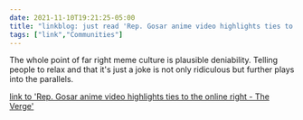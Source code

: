 ```yaml
---
date: 2021-11-10T19:21:25-05:00
title: "linkblog: just read 'Rep. Gosar anime video highlights ties to the online right - The Verge'"
tags: ["link","Communities"]
---
```

The whole point of far right meme culture is plausible deniability. Telling people to relax and that it's just a joke is not only ridiculous but further plays into the parallels.
 
[link to 'Rep. Gosar anime video highlights ties to the online right - The Verge'](https://www.theverge.com/2021/11/10/22775337/gosar-anime-video-aoc-mccarthy-attack-on-titan-far-right-meme-culture)
